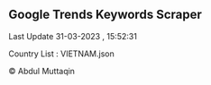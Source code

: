

## Google Trends Keywords Scraper 
 
Last Update 31-03-2023 , 15:52:31

Country List :
VIETNAM.json



© Abdul Muttaqin 
